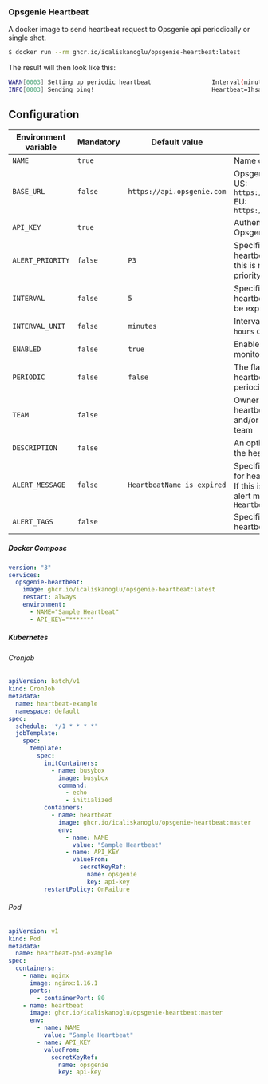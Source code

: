 ### Opsgenie Heartbeat
A docker image to send heartbeat request to Opsgenie api periodically or single shot.

```bash
$ docker run --rm ghcr.io/icaliskanoglu/opsgenie-heartbeat:latest
```

The result will then look like this:

```bash
WARN[0003] Setting up periodic heartbeat                 Interval(minutes)=5
INFO[0003] Sending ping!                                 Heartbeat=IhsanTest
```

## Configuration

| Environment variable | Mandatory | Default value               | Description                                                                                                                              |
|----------------------|-----------|-----------------------------|------------------------------------------------------------------------------------------------------------------------------------------|
| `NAME`               | `true`    |                             | Name of the heartbeat                                                                                                                    |
| `BASE_URL`           | `false`   | `https://api.opsgenie.com`  | Opsgenie REST API base url. <br/>US: `https://api.opsgenie.com` <br/> EU: `https://api.eu.opsgenie.com`                                  |
| `API_KEY`            | `true`    |                             | Authentication key for Opsgenie Rest API                                                                                                 |
| `ALERT_PRIORITY`     | `false`   | `P3`                        | Specifies the alert priority for heartbeat expiration alert. If this is not provided, default priority is P3                             |
| `INTERVAL`           | `false`   | `5`                         | Specifies how often a heartbeat message should be expected.                                                                              |
| `INTERVAL_UNIT`      | `false`   | `minutes`                   | Interval specified as `minutes`, `hours` or `days`                                                                                       |
| `ENABLED`            | `false`   | `true`                      | Enable/disable heartbeat monitoring                                                                                                      |
| `PERIODIC`           | `false`   | `false`                     | The flag for to send heartbeat one time or periocically                                                                                  |
| `TEAM`               | `false`   |                             | Owner team of the heartbeat, consisting id and/or name of the owner team                                                                 |
| `DESCRIPTION`        | `false`   |                             | An optional description of the heartbeat                                                                                                 |
| `ALERT_MESSAGE`      | `false`   | `HeartbeatName is expired`  | Specifies the alert message for heartbeat expiration alert. If this is not provided, default alert message is `HeartbeatName is expired` |
| `ALERT_TAGS`         | `false`   |                             | Specifies the alert tags for heartbeat expiration alert                                                                                  |

##### Docker Compose
```yaml
version: "3"
services:
  opsgenie-heartbeat:
    image: ghcr.io/icaliskanoglu/opsgenie-heartbeat:latest
    restart: always
    environment:
      - NAME="Sample Heartbeat"
      - API_KEY="******"
```
##### Kubernetes
###### Cronjob
```yaml
apiVersion: batch/v1
kind: CronJob
metadata:
  name: heartbeat-example
  namespace: default
spec:
  schedule: '*/1 * * * *'
  jobTemplate:
    spec:
      template:
        spec:
          initContainers:
            - name: busybox
              image: busybox
              command:
                - echo
                - initialized
          containers:
            - name: heartbeat
              image: ghcr.io/icaliskanoglu/opsgenie-heartbeat:master
              env:
                - name: NAME
                  value: "Sample Heartbeat"
                - name: API_KEY
                  valueFrom:
                    secretKeyRef:
                      name: opsgenie
                      key: api-key
          restartPolicy: OnFailure
```

###### Pod
```yaml
apiVersion: v1
kind: Pod
metadata:
  name: heartbeat-pod-example
spec:
  containers:
    - name: nginx
      image: nginx:1.16.1
      ports:
        - containerPort: 80
    - name: heartbeat
      image: ghcr.io/icaliskanoglu/opsgenie-heartbeat:master
      env:
        - name: NAME
          value: "Sample Heartbeat"
        - name: API_KEY
          valueFrom:
            secretKeyRef:
              name: opsgenie
              key: api-key
```
